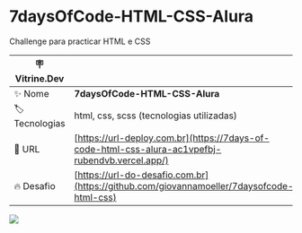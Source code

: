 # 7daysOfCode-HTML-CSS-Alura

Challenge para practicar HTML e CSS

| :placard: Vitrine.Dev |     |
| -------------  | --- |
| :sparkles: Nome        | **7daysOfCode-HTML-CSS-Alura**
| :label: Tecnologias | html, css, scss (tecnologias utilizadas)
| :rocket: URL         | [https://url-deploy.com.br](https://7days-of-code-html-css-alura-ac1vpefbj-rubendvb.vercel.app/)
| :fire: Desafio     | [https://url-do-desafio.com.br](https://github.com/giovannamoeller/7daysofcode-html-css)

<!-- Inserir imagem com a #vitrinedev ao final do link -->
![](https://via.placeholder.com/1200x500.png?text=imagem+lindona+do+meu+projeto#vitrinedev)
